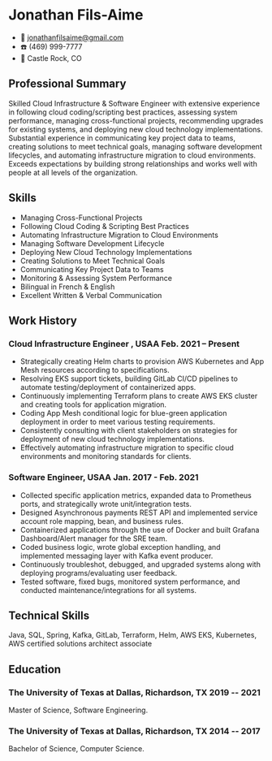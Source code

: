 # Jonathan Fils-Aime

- :email: jonathanfilsaime@gmail.com
- :telephone: (469) 999-7777
- :house_with_garden: Castle Rock, CO

## Professional Summary
Skilled Cloud Infrastructure & Software Engineer with extensive experience in following cloud coding/scripting best practices, assessing system performance, managing cross-functional projects, recommending upgrades for existing systems, and deploying new cloud technology implementations. Substantial experience in communicating key project data to teams, creating solutions to meet technical goals, managing software development lifecycles, and automating infrastructure migration to cloud environments. Exceeds expectations by building strong relationships and works well with people at all levels of the organization.

## Skills
- Managing Cross-Functional Projects
- Following Cloud Coding & Scripting Best Practices
- Automating Infrastructure Migration to Cloud Environments
- Managing Software Development Lifecycle
- Deploying New Cloud Technology Implementations	
- Creating Solutions to Meet Technical Goals
- Communicating Key Project Data to Teams
- Monitoring & Assessing System Performance
- Bilingual in French & English
- Excellent Written & Verbal Communication 

## Work History
### <span>Cloud Infrastructure Engineer , USAA</span> <span>Feb. 2021 – Present</span>

- Strategically creating Helm charts to provision AWS Kubernetes and App Mesh resources according to specifications.
- Resolving EKS support tickets, building GitLab CI/CD pipelines to automate testing/deployment of containerized apps.
- Continuously implementing Terraform plans to create AWS EKS cluster and creating tools for application migration.
- Coding App Mesh conditional logic for blue-green application deployment in order to meet various testing requirements.
- Consistently consulting with client stakeholders on strategies for deployment of new cloud technology implementations.
- Effectively automating infrastructure migration to specific cloud environments and monitoring standards for clients.

### <span>Software Engineer, USAA</span> <span>Jan. 2017 - Feb. 2021</span>

- Collected specific application metrics, expanded data to Prometheus ports, and strategically wrote unit/integration tests.
- Designed Asynchronous payments REST API and implemented service account role mapping, bean, and business rules.
- Containerized applications through the use of Docker and built Grafana Dashboard/Alert manager for the SRE team.
- Coded business logic, wrote global exception handling, and implemented messaging layer with Kafka event producer.
- Continuously troubleshot, debugged, and upgraded systems along with deploying programs/evaluating user feedback.
- Tested software, fixed bugs, monitored system performance, and conducted maintenance/integrations for all systems.

## Technical Skills
Java, SQL, Spring, Kafka, GitLab, Terraform, Helm, AWS EKS, Kubernetes, AWS certified solutions architect associate

## Education
### <span>The University of Texas at Dallas, Richardson, TX</span> <span>2019 -- 2021</span>
Master of Science, Software Engineering.

### <span>The University of Texas at Dallas, Richardson, TX</span> <span>2014 -- 2017</span>
Bachelor of Science, Computer Science.
